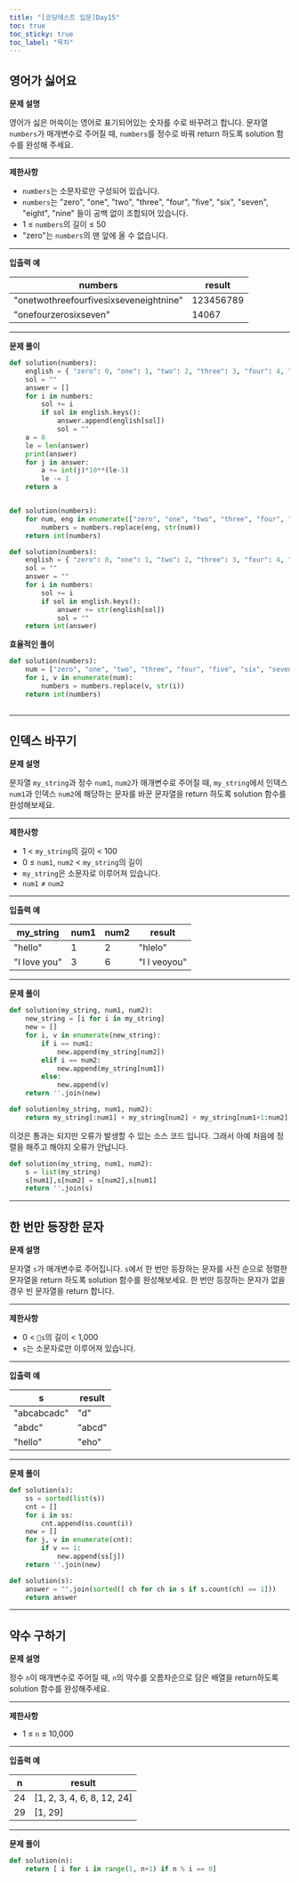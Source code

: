 ```yaml
---
title: "[코딩테스트 입문]Day15"
toc: true
toc_sticky: true
toc_label: "목차"
---
```


## 영어가 싫어요

**문제 설명**

영어가 싫은 머쓱이는 영어로 표기되어있는 숫자를 수로 바꾸려고 합니다. 문자열 `numbers`가 매개변수로 주어질 때, `numbers`를 정수로 바꿔 return 하도록 solution 함수를 완성해 주세요.

------

**제한사항**

- `numbers`는 소문자로만 구성되어 있습니다.
- `numbers`는 "zero", "one", "two", "three", "four", "five", "six", "seven", "eight", "nine" 들이 공백 없이 조합되어 있습니다.
- 1 ≤ `numbers`의 길이 ≤ 50
- "zero"는 `numbers`의 맨 앞에 올 수 없습니다.

------

**입출력 예**

| numbers                                | result    |
| -------------------------------------- | --------- |
| "onetwothreefourfivesixseveneightnine" | 123456789 |
| "onefourzerosixseven"                  | 14067     |

---

**문제 풀이**

```python
def solution(numbers):
    english = { "zero": 0, "one": 1, "two": 2, "three": 3, "four": 4, "five": 5, "six": 6, "seven": 7, "eight": 8, "nine": 9}
    sol = ""
    answer = []
    for i in numbers:
        sol += i
        if sol in english.keys():
            answer.append(english[sol])
            sol = ""
    a = 0
    le = len(answer)
    print(answer)
    for j in answer:
        a += int(j)*10**(le-1)
        le -= 1
    return a
```

```python

def solution(numbers):
    for num, eng in enumerate(["zero", "one", "two", "three", "four", "five", "six", "seven", "eight", "nine"]):
        numbers = numbers.replace(eng, str(num))
    return int(numbers)
```

```python
def solution(numbers):
    english = { "zero": 0, "one": 1, "two": 2, "three": 3, "four": 4, "five": 5, "six": 6, "seven": 7, "eight": 8, "nine": 9}
    sol = ""
    answer = ""
    for i in numbers:
        sol += i
        if sol in english.keys():
            answer += str(english[sol])
            sol = ""
    return int(answer)
```



**효율적인 풀이**

```python
def solution(numbers):
    num = ["zero", "one", "two", "three", "four", "five", "six", "seven", "eight", "nine"]
    for i, v in enumerate(num):
        numbers = numbers.replace(v, str(i))
    return int(numbers)
        
```

---

## 인덱스 바꾸기

**문제 설명**

문자열 `my_string`과 정수 `num1`, `num2`가 매개변수로 주어질 때, `my_string`에서 인덱스 `num1`과 인덱스 `num2`에 해당하는 문자를 바꾼 문자열을 return 하도록 solution 함수를 완성해보세요.

------

**제한사항**

- 1 < `my_string`의 길이 < 100
- 0 ≤ `num1`, `num2` < `my_string`의 길이
- `my_string`은 소문자로 이루어져 있습니다.
- `num1` ≠ `num2`

------

**입출력 예**

| my_string    | num1 | num2 | result       |
| ------------ | ---- | ---- | ------------ |
| "hello"      | 1    | 2    | "hlelo"      |
| "I love you" | 3    | 6    | "I l veoyou" |

---

**문제 풀이**

```python
def solution(my_string, num1, num2):
    new_string = [i for i in my_string]
    new = []
    for i, v in enumerate(new_string):
        if i == num1:
            new.append(my_string[num2])
        elif i == num2:
            new.append(my_string[num1])
        else:
            new.append(v)
    return ''.join(new)
```

```python
def solution(my_string, num1, num2):
    return my_string[:num1] + my_string[num2] + my_string[num1+1:num2] + my_string[num1]+ my_string[num2+1:]

```

이것은 통과는 되지만 오류가 발생할 수 있는 소스 코드 입니다. 그래서 아예 처음에  정렬을 해주고 해야지 오류가 안납니다.

```python
def solution(my_string, num1, num2):
    s = list(my_string)
    s[num1],s[num2] = s[num2],s[num1]
    return ''.join(s)
```

---

## 한 번만 등장한 문자

**문제 설명**

문자열 `s`가 매개변수로 주어집니다. `s`에서 한 번만 등장하는 문자를 사전 순으로 정렬한 문자열을 return 하도록 solution 함수를 완성해보세요. 한 번만 등장하는 문자가 없을 경우 빈 문자열을 return 합니다.

------

**제한사항**

- 0 < `s`의 길이 < 1,000
- `s`는 소문자로만 이루어져 있습니다.

------

**입출력 예**

| s           | result |
| ----------- | ------ |
| "abcabcadc" | "d"    |
| "abdc"      | "abcd" |
| "hello"     | "eho"  |

---

**문제 풀이**

```python
def solution(s):
    ss = sorted(list(s))
    cnt = []
    for i in ss:
        cnt.append(ss.count(i))
    new = []
    for j, v in enumerate(cnt):
        if v == 1:
            new.append(ss[j])         
    return ''.join(new)
```

```python
def solution(s):
    answer = "".join(sorted([ ch for ch in s if s.count(ch) == 1]))
    return answer
```

---

## 약수 구하기

**문제 설명**

정수 `n`이 매개변수로 주어질 때, `n`의 약수를 오름차순으로 담은 배열을 return하도록 solution 함수를 완성해주세요.

------

**제한사항**

- 1 ≤ `n` ≤ 10,000

------

**입출력 예**

| n    | result                     |
| ---- | -------------------------- |
| 24   | [1, 2, 3, 4, 6, 8, 12, 24] |
| 29   | [1, 29]                    |

---

**문제 풀이**

```python
def solution(n):
    return [ i for i in range(1, n+1) if n % i == 0]
```

